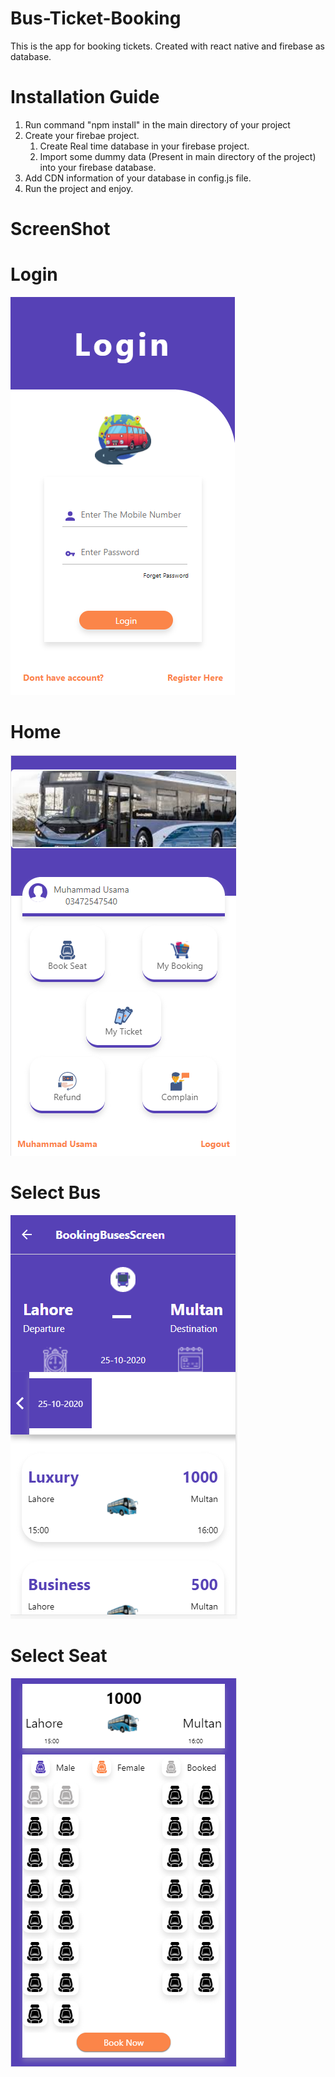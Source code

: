 # Bus-Ticket-Booking
This is the app for booking tickets. Created with react native and firebase as database.

# Installation Guide
1. Run command "npm install" in the main directory of your project
2. Create your firebae project.
   1. Create Real time database in your firebase project.
   2. Import some dummy data (Present in main directory of the project) into your firebase database.
3. Add CDN information of your database in config.js file.
4. Run the project and enjoy.

# ScreenShot

# Login <br>
![Login](https://github.com/MentorUsama/Bus-Ticket-Booking/blob/master/ScreenShot/login.PNG)

# Home <br>
![Home](https://github.com/MentorUsama/Bus-Ticket-Booking/blob/master/ScreenShot/home.PNG)

# Select Bus <br>
![Select Bus](https://github.com/MentorUsama/Bus-Ticket-Booking/blob/master/ScreenShot/select%20bus.PNG)

# Select Seat <br>
![Select Seat](https://github.com/MentorUsama/Bus-Ticket-Booking/blob/master/ScreenShot/book%20seat.PNG)


